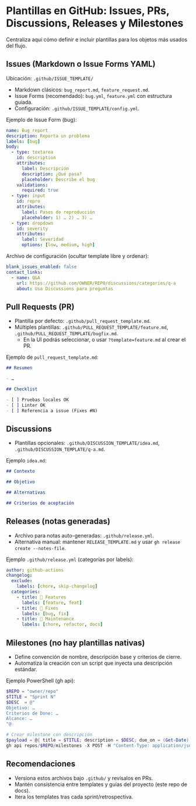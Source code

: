 # Plantillas en GitHub: Issues, PRs, Discussions, Releases y Milestones

Centraliza aquí cómo definir e incluir plantillas para los objetos más usados del flujo.

## Issues (Markdown o Issue Forms YAML)

Ubicación: `.github/ISSUE_TEMPLATE/`

- Markdown clásicos: `bug_report.md`, `feature_request.md`.
- Issue Forms (recomendado): `bug.yml`, `feature.yml` con estructura guiada.
- Configuración: `.github/ISSUE_TEMPLATE/config.yml`.

Ejemplo de Issue Form (bug):

```yaml
name: Bug report
description: Reporta un problema
labels: [bug]
body:
  - type: textarea
    id: description
    attributes:
      label: Descripción
      description: ¿Qué pasa?
      placeholder: Describe el bug
    validations:
      required: true
  - type: input
    id: repro
    attributes:
      label: Pasos de reproducción
      placeholder: 1) … 2) … 3) …
  - type: dropdown
    id: severity
    attributes:
      label: Severidad
      options: [low, medium, high]
```

Archivo de configuración (ocultar template libre y ordenar):

```yaml
blank_issues_enabled: false
contact_links:
  - name: Q&A
    url: https://github.com/OWNER/REPO/discussions/categories/q-a
    about: Usa Discussions para preguntas
```

## Pull Requests (PR)

- Plantilla por defecto: `.github/pull_request_template.md`.
- Múltiples plantillas: `.github/PULL_REQUEST_TEMPLATE/feature.md`, `.github/PULL_REQUEST_TEMPLATE/bugfix.md`.
  - En la UI podrás seleccionar, o usar `?template=feature.md` al crear el PR.

Ejemplo de `pull_request_template.md`:

```markdown
## Resumen

- …

## Checklist

- [ ] Pruebas locales OK
- [ ] Linter OK
- [ ] Referencia a issue (Fixes #N)
```

## Discussions

- Plantillas opcionales: `.github/DISCUSSION_TEMPLATE/idea.md`, `.github/DISCUSSION_TEMPLATE/q-a.md`.

Ejemplo `idea.md`:

```markdown
## Contexto

## Objetivo

## Alternativas

## Criterios de aceptación
```

## Releases (notas generadas)

- Archivo para notas auto-generadas: `.github/release.yml`.
- Alternativa manual: mantener `RELEASE_TEMPLATE.md` y usar `gh release create --notes-file`.

Ejemplo `.github/release.yml` (categorías por labels):

```yaml
author: github-actions
changelog:
  exclude:
    labels: [chore, skip-changelog]
  categories:
    - title: 🚀 Features
      labels: [feature, feat]
    - title: 🐛 Fixes
      labels: [bug, fix]
    - title: 🧰 Maintenance
      labels: [chore, refactor, docs]
```

## Milestones (no hay plantillas nativas)

- Define convención de nombre, descripción base y criterios de cierre.
- Automatiza la creación con un script que inyecta una descripción estándar.

Ejemplo PowerShell (gh api):

```powershell
$REPO = "owner/repo"
$TITLE = "Sprint N"
$DESC  = @"
Objetivo: …
Criterios de Done: …
Alcance: …
"@

# Crear milestone con descripción
$payload = @{ title = $TITLE; description = $DESC; due_on = (Get-Date).AddDays(14).ToString('o') } | ConvertTo-Json
gh api repos/$REPO/milestones -X POST -H "Content-Type: application/json" -f body="$payload"
```

## Recomendaciones

- Versiona estos archivos bajo `.github/` y revísalos en PRs.
- Mantén consistencia entre templates y guías del proyecto (este repo de docs).
- Itera los templates tras cada sprint/retrospectiva.
